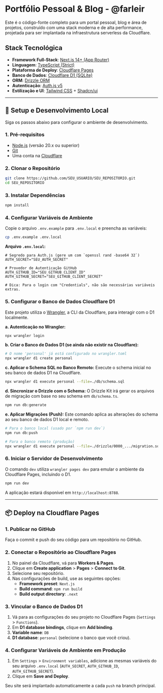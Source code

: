 
# Portfólio Pessoal & Blog - @farleir

Este é o código-fonte completo para um portal pessoal, blog e área de projetos, construído com uma stack moderna e de alta performance, projetada para ser implantada na infraestrutura serverless da Cloudflare.

## Stack Tecnológica

- **Framework Full-Stack**: [Next.js 14+ (App Router)](https://nextjs.org/)
- **Linguagem**: [TypeScript (Strict)](https://www.typescriptlang.org/)
- **Plataforma de Deploy**: [Cloudflare Pages](https://pages.cloudflare.com/)
- **Banco de Dados**: [Cloudflare D1 (SQLite)](https://developers.cloudflare.com/d1/)
- **ORM**: [Drizzle ORM](https://orm.drizzle.team/)
- **Autenticação**: [Auth.js v5](https://authjs.dev/)
- **Estilização e UI**: [Tailwind CSS](https://tailwindcss.com/) + [Shadcn/ui](https://ui.shadcn.com/)

---

## 🚀 Setup e Desenvolvimento Local

Siga os passos abaixo para configurar o ambiente de desenvolvimento.

### 1. Pré-requisitos

- [Node.js](https://nodejs.org/) (versão 20.x ou superior)
- [Git](https://git-scm.com/)
- Uma conta na [Cloudflare](https://cloudflare.com/)

### 2. Clonar o Repositório

```bash
git clone https://github.com/SEU_USUARIO/SEU_REPOSITORIO.git
cd SEU_REPOSITORIO
```

### 3. Instalar Dependências

```bash
npm install
```

### 4. Configurar Variáveis de Ambiente

Copie o arquivo `.env.example` para `.env.local` e preencha as variáveis:

```bash
cp .env.example .env.local
```

**Arquivo `.env.local`:**
```env
# Segredo para Auth.js (gere um com `openssl rand -base64 32`)
AUTH_SECRET="SEU_AUTH_SECRET"

# Provedor de Autenticação GitHub
AUTH_GITHUB_ID="SEU_GITHUB_CLIENT_ID"
AUTH_GITHUB_SECRET="SEU_GITHUB_CLIENT_SECRET"

# Dica: Para o login com "Credentials", não são necessárias variáveis extras.
```

### 5. Configurar o Banco de Dados Cloudflare D1

Este projeto utiliza o [Wrangler](https://developers.cloudflare.com/workers/wrangler/), a CLI da Cloudflare, para interagir com o D1 localmente.

**a. Autenticação no Wrangler:**
```bash
npx wrangler login
```

**b. Criar o Banco de Dados D1 (se ainda não existir na Cloudflare):**
```bash
# O nome 'personal' já está configurado no wrangler.toml
npx wrangler d1 create personal
```

**c. Aplicar o Schema SQL no Banco Remoto:**
Execute o schema inicial no seu banco de dados D1 na Cloudflare.
```bash
npx wrangler d1 execute personal --file=./db/schema.sql
```

**d. Sincronizar o Drizzle com o Schema:**
O Drizzle Kit irá gerar os arquivos de migração com base no seu schema em `db/schema.ts`.
```bash
npm run db:generate
```

**e. Aplicar Migrações (Push):**
Este comando aplica as alterações do schema ao seu banco de dados D1 local e remoto.
```bash
# Para o banco local (usado por `npm run dev`)
npm run db:push

# Para o banco remoto (produção)
npx wrangler d1 execute personal --file=./drizzle/0000_.../migration.sql
```

### 6. Iniciar o Servidor de Desenvolvimento

O comando `dev` utiliza `wrangler pages dev` para emular o ambiente da Cloudflare Pages, incluindo o D1.

```bash
npm run dev
```

A aplicação estará disponível em `http://localhost:8788`.

---

## 📦 Deploy na Cloudflare Pages

### 1. Publicar no GitHub

Faça o commit e push do seu código para um repositório no GitHub.

### 2. Conectar o Repositório ao Cloudflare Pages

1. No painel da Cloudflare, vá para **Workers & Pages**.
2. Clique em **Create application** > **Pages** > **Connect to Git**.
3. Selecione seu repositório.
4. Nas configurações de build, use as seguintes opções:
   - **Framework preset**: `Next.js`
   - **Build command**: `npm run build`
   - **Build output directory**: `.next`

### 3. Vincular o Banco de Dados D1

1. Vá para as configurações do seu projeto no Cloudflare Pages (`Settings` > `Functions`).
2. Em **D1 database bindings**, clique em **Add binding**.
3. **Variable name**: `DB`
4. **D1 database**: `personal` (selecione o banco que você criou).

### 4. Configurar Variáveis de Ambiente em Produção

1. Em `Settings` > `Environment variables`, adicione as mesmas variáveis do seu arquivo `.env.local` (`AUTH_SECRET`, `AUTH_GITHUB_ID`, `AUTH_GITHUB_SECRET`).
2. Clique em **Save and Deploy**.

Seu site será implantado automaticamente a cada `push` na branch principal.

